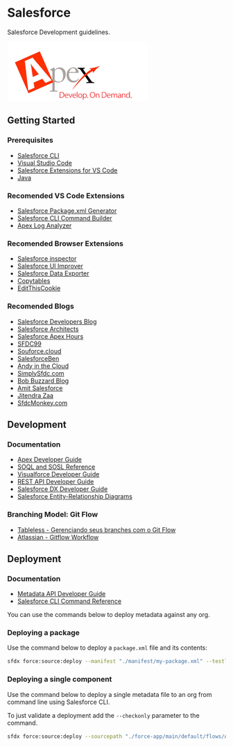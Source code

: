 # Salesforce

Salesforce Development guidelines.

![Apex Logo](./assets/apex_325x136.png)

## Getting Started

### Prerequisites

* [Salesforce CLI](https://developer.salesforce.com/tools/sfdxcli)
* [Visual Studio Code](https://code.visualstudio.com/)
* [Salesforce Extensions for VS Code](https://developer.salesforce.com/tools/extension_vscode)
* [Java](https://www.youtube.com/watch?v=gR1PujzQ53Q)

### Recomended VS Code Extensions

* [Salesforce Package.xml Generator](https://marketplace.visualstudio.com/items?itemName=VignaeshRamA.sfdx-package-xml-generator)
* [Salesforce CLI Command Builder](https://marketplace.visualstudio.com/items?itemName=VignaeshRamA.sfdx-command-builder)
* [Apex Log Analyzer](https://marketplace.visualstudio.com/items?itemName=financialforce.lana)

### Recomended Browser Extensions

* [Salesforce inspector](https://chrome.google.com/webstore/detail/salesforce-inspector/aodjmnfhjibkcdimpodiifdjnnncaafh)
* [Salesforce UI Improver](https://chrome.google.com/webstore/detail/salesforce-ui-improver/cfihjphppakcdhnkbnjboipgblbjapha)
* [Salesforce Data Exporter](https://chrome.google.com/webstore/detail/salesforce-data-exporter/fimhgbeiaffioifgjfcfjnphifipknao)
* [Copytables](https://chrome.google.com/webstore/detail/copytables/ekdpkppgmlalfkphpibadldikjimijon)
* [EditThisCookie](https://chrome.google.com/webstore/detail/editthiscookie/fngmhnnpilhplaeedifhccceomclgfbg)

### Recomended Blogs

* [Salesforce Developers Blog](https://developer.salesforce.com/blogs/)
* [Salesforce Architects](https://developer.salesforce.com/docs/atlas.en-us.api.meta/api/data_model.htm)
* [Salesforce Apex Hours](https://www.youtube.com/channel/UChTdRj6YfwqhR_WEFepkcJw)
* [SFDC99](https://www.sfdc99.com/)
* [Souforce.cloud](https://souforce.cloud/)
* [SalesforceBen](https://salesforceben.com/)
* [Andy in the Cloud](https://andyinthecloud.com/)
* [SimplySfdc.com](https://www.simplysfdc.com/)
* [Bob Buzzard Blog](http://bobbuzzard.blogspot.com/)
* [Amit Salesforce](http://amitsalesforce.blogspot.com/)
* [Jitendra Zaa](https://www.jitendrazaa.com/blog/)
* [SfdcMonkey.com](https://sfdcmonkey.com/)

## Development

### Documentation

* [Apex Developer Guide](https://developer.salesforce.com/docs/atlas.en-us.apexcode.meta/apexcode/)
* [SOQL and SOSL Reference](https://developer.salesforce.com/docs/atlas.en-us.soql_sosl.meta/soql_sosl/)
* [Visualforce Developer Guide](https://developer.salesforce.com/docs/atlas.en-us.pages.meta/pages/)
* [REST API Developer Guide](https://developer.salesforce.com/docs/atlas.en-us.api_rest.meta/api_rest/)
* [Salesforce DX Developer Guide](https://developer.salesforce.com/docs/atlas.en-us.sfdx_dev.meta/sfdx_dev/)
* [Salesforce Entity-Relationship Diagrams](https://developer.salesforce.com/docs/atlas.en-us.api.meta/api/data_model.htm)

### Branching Model: Git Flow

* [Tableless - Gerenciando seus branches com o Git Flow](https://tableless.com.br/git-flow-introducao/)
* [Atlassian - Gitflow Workflow](https://www.atlassian.com/git/tutorials/comparing-workflows/gitflow-workflow)

## Deployment

### Documentation

* [Metadata API Developer Guide](https://developer.salesforce.com/docs/atlas.en-us.api_meta.meta/api_meta/)
* [Salesforce CLI Command Reference](https://developer.salesforce.com/docs/atlas.en-us.sfdx_cli_reference.meta/sfdx_cli_reference/)

You can use the commands below to deploy metadata against any org.

### Deploying a package

Use the command below to deploy a `package.xml` file and its contents:

```bash
sfdx force:source:deploy --manifest "./manifest/my-package.xml" --testlevel=RunSpecifiedTests --runtests=notests --loglevel fatal
```

### Deploying a single component

Use the command below to deploy a single metadata file to an org from command line using Salesforce CLI.

To just validate a deployment add the `--checkonly` parameter to the command.

```bash
sfdx force:source:deploy --sourcepath "./force-app/main/default/flows/A_ProcessBuilder.flow-meta.xml" --testlevel=RunSpecifiedTests     --runtests=notests --loglevel fatal
```
